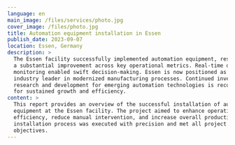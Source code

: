 ```yaml
---
language: en
main_image: /files/services/photo.jpg
cover_image: /files/photo.jpg
title: Automation equipment installation in Essen
publish_date: 2023-09-07
location: Essen, Germany
description: >
  The Essen facility successfully implemented automation equipment, resulting in
  a substantial improvement across key operational metrics. Real-time data
  monitoring enabled swift decision-making. Essen is now positioned as an
  industry leader in modernized manufacturing processes. Continued investment in
  research and development for emerging automation technologies is recommended
  for sustained growth and efficiency.
content: >
  This report provides an overview of the successful installation of automation
  equipment at the Essen facility. The project aimed to enhance operational
  efficiency, reduce manual intervention, and increase overall productivity. The
  installation process was executed with precision and met all project
  objectives.
---
```

